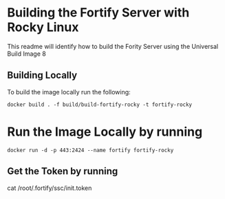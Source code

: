 # Building the Fortify Server with Rocky Linux
This readme will identify how to build the Fority Server using the Universal Build Image 8

## Building Locally
To build the image locally run the following:
```
docker build . -f build/build-fortify-rocky -t fortify-rocky
```

# Run the Image Locally by running
```
docker run -d -p 443:2424 --name fortify fortify-rocky
```

## Get the Token by running
cat /root/.fortify/ssc/init.token